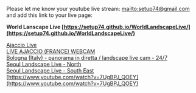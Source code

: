 Please let me know your youtube live stream: [mailto:setup74@gmail.com](mailto:setup74@gmail.com?subject=World%20Landscpae%20Live%20Registration)
and add this link to your live page:

**World Lanscape Live [https://setup74.github.io/WorldLandscapeLive/](https://setup74.github.io/WorldLandscapeLive/)**


[Ajaccio Live](https://www.youtube.com/watch?v=sDNHnV4gL6k)  
[LIVE AJACCIO (FRANCE) WEBCAM](https://www.youtube.com/watch?v=6qPuAnOn1H8)  
[Bologna (Italy) - panorama in diretta / landscape live cam - 24/7](https://www.youtube.com/watch?v=K6_qnay-zQU)  
[Seoul Landscape Live - North](http://www.youtube.com/watch?v=i1YvOuuliTk)  
[Seoul Landscape Live - South East](https://www.youtube.com/watch?v=JOAJlnmcCMY)  
[https://www.youtube.com/watch?v=7UgBPJ_QOEY](https://www.youtube.com/watch?v=7UgBPJ_QOEY)  

